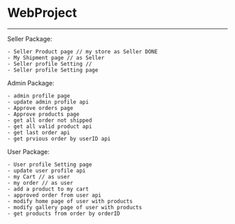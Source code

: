# WebProject

---------


Seller Package:

    - Seller Product page // my store as Seller DONE
    - My Shipment page // as Seller
    - Seller profile Setting //
    - Seller profile Setting page

Admin Package:

	- admin profile page
	- update admin profile api
	- Approve orders page
	- Approve products page
    - get all order not shipped
    - get all valid product api
    - get last order api
    - get prvious order by userID api
    
User Package:

    - User profile Setting page
    - update user profile api
    - my Cart // as user
    - my order // as user 
    - add a product to my cart
    - approved order from user api 
    - modify home page of user with products
    - modify gallery page of user with products
    - get products from order by orderID 








